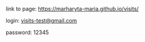 link to page: https://marharyta-maria.github.io/visits/

login: visits-test@gmail.com

password: 12345
